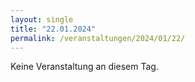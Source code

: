 ```yaml
---
layout: single
title: "22.01.2024"
permalink: /veranstaltungen/2024/01/22/
---
```


Keine Veranstaltung an diesem Tag.
